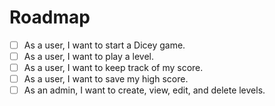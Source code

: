 # Roadmap

- [ ] As a user, I want to start a Dicey game.
- [ ] As a user, I want to play a level.
- [ ] As a user, I want to keep track of my score.
- [ ] As a user, I want to save my high score.
- [ ] As an admin, I want to create, view, edit, and delete levels.
